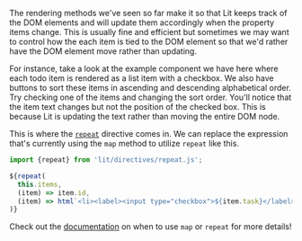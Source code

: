 The rendering methods we've seen so far make it so that Lit keeps track of the
DOM elements and will update them accordingly when the property items change.
This is usually fine and efficient but sometimes we may want to control how
the each item is tied to the DOM element so that we'd rather have the DOM
element move rather than updating.

For instance, take a look at the example component we have here where each
todo item is rendered as a list item with a checkbox. We also have buttons
to sort these items in ascending and descending alphabetical order. Try
checking one of the items and changing the sort order. You'll notice that
the item text changes but not the position of the checked box. This is
because Lit is updating the text rather than moving the entire DOM node.

This is where the [`repeat`](https://lit.dev/docs/templates/directives/#repeat)
directive comes in. We can replace the expression that's currently using
the `map` method to utilize `repeat` like this.
```ts
import {repeat} from 'lit/directives/repeat.js';
```
```ts
${repeat(
  this.items,
  (item) => item.id,
  (item) => html`<li><label><input type="checkbox">${item.task}</label></li>`
)}
```

Check out the [documentation](https://lit.dev/docs/templates/lists/#when-to-use-map-or-repeat)
on when to use `map` or `repeat` for more details!